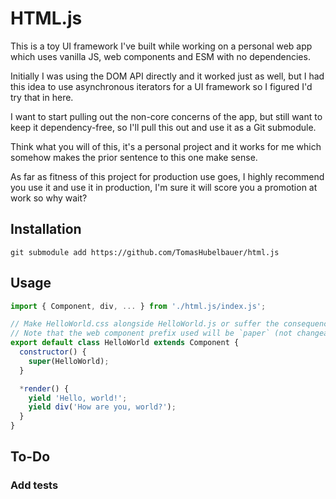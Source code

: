 # HTML.js

This is a toy UI framework I've built while working on a personal web app which
uses vanilla JS, web components and ESM with no dependencies.

Initially I was using the DOM API directly and it worked just as well, but I had
this idea to use asynchronous iterators for a UI framework so I figured I'd try
that in here.

I want to start pulling out the non-core concerns of the app, but still want to
keep it dependency-free, so I'll pull this out and use it as a Git submodule.

Think what you will of this, it's a personal project and it works for me which
somehow makes the prior sentence to this one make sense.

As far as fitness of this project for production use goes, I highly recommend
you use it and use it in production, I'm sure it will score you a promotion at
work so why wait?

## Installation

```
git submodule add https://github.com/TomasHubelbauer/html.js
```

## Usage

```js
import { Component, div, ... } from './html.js/index.js';

// Make HelloWorld.css alongside HelloWorld.js or suffer the consequences
// Note that the web component prefix used will be `paper` (not changeable)
export default class HelloWorld extends Component {
  constructor() {
    super(HelloWorld);
  }

  *render() {
    yield 'Hello, world!';
    yield div('How are you, world?');
  }
}
```

## To-Do

### Add tests
